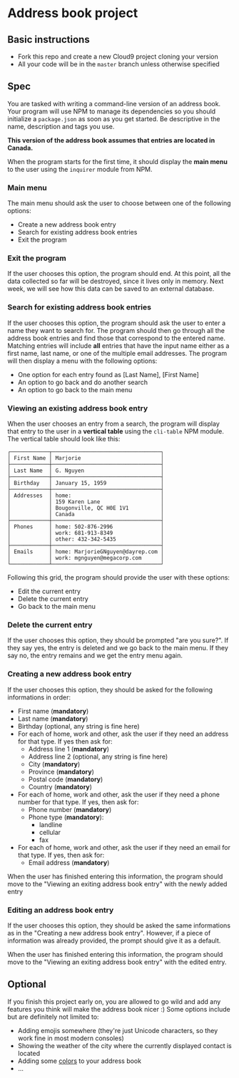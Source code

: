 # Address book project

## Basic instructions
  * Fork this repo and create a new Cloud9 project cloning your version
  * All your code will be in the `master` branch unless otherwise specified

## Spec
You are tasked with writing a command-line version of an address book. Your program will use NPM to manage its dependencies so you should initialize a `package.json` as soon as you get started. Be descriptive in the name, description and tags you use.

**This version of the address book assumes that entries are located in Canada.**

When the program starts for the first time, it should display the **main menu** to the user using the `inquirer` module from NPM.

### Main menu
The main menu should ask the user to choose between one of the following options:
  * Create a new address book entry
  * Search for existing address book entries
  * Exit the program
  
### Exit the program
If the user chooses this option, the program should end. At this point, all the data collected so far will be destroyed, since it lives only in memory. Next week, we will see how this data can be saved to an external database.

### Search for existing address book entries
If the user chooses this option, the program should ask the user to enter a name they want to search for.
The program should then go through all the address book entries and find those that correspond to the entered name.
Matching entries will include **all** entries that have the input name either as a first name, last name, or one of the multiple email addresses.
The program will then display a menu with the following options:
  * One option for each entry found as [Last Name], [First Name]
  * An option to go back and do another search
  * An option to go back to the main menu

### Viewing an existing address book entry
When the user chooses an entry from a search, the program will display that entry to the user in a **vertical table** using the `cli-table` NPM module.
The vertical table should look like this:
```
┌────────────┬──────────────────────────────────┐
│ First Name │ Marjorie                         │
├────────────┼──────────────────────────────────┤
│ Last Name  │ G. Nguyen                        │
├────────────┼──────────────────────────────────┤
│ Birthday   │ January 15, 1959                 │
├────────────┼──────────────────────────────────┤
│ Addresses  │ home:                            │
│            │ 159 Karen Lane                   │
│            │ Bougonville, QC H0E 1V1          │
│            │ Canada                           │
├────────────┼──────────────────────────────────┤
│ Phones     │ home: 502-876-2996               │
│            │ work: 681-913-8349               │
│            │ other: 432-342-5435              │
├────────────┼──────────────────────────────────┤
│ Emails     │ home: MarjorieGNguyen@dayrep.com │
│            │ work: mgnguyen@megacorp.com      │
└────────────┴──────────────────────────────────┘
```
Following this grid, the program should provide the user with these options:
  * Edit the current entry
  * Delete the current entry
  * Go back to the main menu

### Delete the current entry
If the user chooses this option, they should be prompted "are you sure?". If they say yes, the entry is deleted and we go back to the main menu. If they say no, the entry remains and we get the entry menu again.

### Creating a new address book entry
If the user chooses this option, they should be asked for the following informations in order:

  * First name (**mandatory**)
  * Last name (**mandatory**)
  * Birthday (optional, any string is fine here)
  * For each of home, work and other, ask the user if they need an address for that type. If yes then ask for:
    * Address line 1 (**mandatory**)
    * Address line 2 (optional, any string is fine here)
    * City (**mandatory**)
    * Province (**mandatory**)
    * Postal code (**mandatory**)
    * Country (**mandatory**)
  * For each of home, work and other, ask the user if they need a phone number for that type. If yes, then ask for:
    * Phone number (**mandatory**)
    * Phone type (**mandatory**):
      * landline
      * cellular
      * fax
  * For each of home, work and other, ask the user if they need an email for that type. If yes, then ask for:
    * Email address (**mandatory**)

When the user has finished entering this information, the program should move to the "Viewing an exiting address book entry" with the newly added entry

### Editing an address book entry
If the user chooses this option, they should be asked the same informations as in the "Creating a new address book entry". However, if a piece of information was already provided, the prompt should give it as a default.

When the user has finished entering this information, the program should move to the "Viewing an exiting address book entry" with the edited entry.

## Optional
If you finish this project early on, you are allowed to go wild and add any features you think will make the address book nicer :) Some options include but are definitely not limited to:
  * Adding emojis somewhere (they're just Unicode characters, so they work fine in most modern consoles)
  * Showing the weather of the city where the currently displayed contact is located
  * Adding some [colors](https://www.npmjs.com/package/colors) to your address book
  * ...
